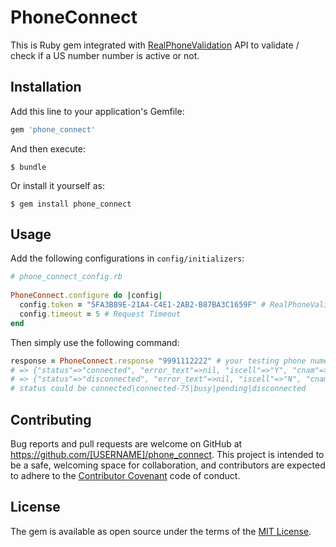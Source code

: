 # PhoneConnect

This is Ruby gem integrated with [RealPhoneValidation](https://realphonevalidation.com/) API to validate / check if a US number number is active or not.

## Installation

Add this line to your application's Gemfile:

```ruby
gem 'phone_connect'
```

And then execute:

    $ bundle

Or install it yourself as:

    $ gem install phone_connect

## Usage

Add the following configurations in `config/initializers`:

```ruby
# phone_connect_config.rb
    
PhoneConnect.configure do |config|
  config.token = "5FA3B89E-21A4-C4E1-2AB2-B87BA3C1659F" # RealPhoneValidation Token
  config.timeout = 5 # Request Timeout
end
```

Then simply use the following command:
```ruby
response = PhoneConnect.response "9991112222" # your testing phone numebr
# => {"status"=>"connected", "error_text"=>nil, "iscell"=>"Y", "cnam"=>"WIRELESS CALLER", "carrier"=>"Verizon Wireless"}
# => {"status"=>"disconnected", "error_text"=>nil, "iscell"=>"N", "cnam"=>"Unavailable", "carrier"=>"Pioneer Tel Coop"}
# status could be connected|connected-75|busy|pending|disconnected
```

## Contributing

Bug reports and pull requests are welcome on GitHub at https://github.com/[USERNAME]/phone_connect. This project is intended to be a safe, welcoming space for collaboration, and contributors are expected to adhere to the [Contributor Covenant](contributor-covenant.org) code of conduct.


## License

The gem is available as open source under the terms of the [MIT License](http://opensource.org/licenses/MIT).

